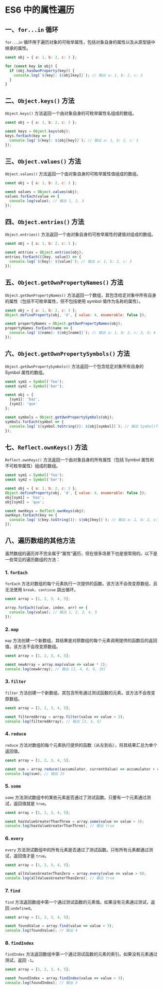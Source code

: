# ES6 中的属性遍历

## 一、`for...in` 循环

`for...in` 循环用于遍历对象的可枚举属性，包括对象自身的属性以及从原型链中继承的属性。

```javascript
const obj = { a: 1, b: 2, c: 3 };

for (const key in obj) {
  if (obj.hasOwnProperty(key)) {
    console.log(`${key}: ${obj[key]}`); // 输出 a: 1, b: 2, c: 3
  }
}
```

## 二、`Object.keys()` 方法

`Object.keys()` 方法返回一个由对象自身的可枚举属性名组成的数组。

```javascript
const obj = { a: 1, b: 2, c: 3 };

const keys = Object.keys(obj);
keys.forEach(key => {
  console.log(`${key}: ${obj[key]}`); // 输出 a: 1, b: 2, c: 3
});
```

## 三、`Object.values()` 方法

`Object.values()` 方法返回一个由对象自身的可枚举属性值组成的数组。

```javascript
const obj = { a: 1, b: 2, c: 3 };

const values = Object.values(obj);
values.forEach(value => {
  console.log(value); // 输出 1, 2, 3
});
```

## 四、`Object.entries()` 方法

`Object.entries()` 方法返回一个由对象自身的可枚举属性的键值对组成的数组。

```javascript
const obj = { a: 1, b: 2, c: 3 };

const entries = Object.entries(obj);
entries.forEach(([key, value]) => {
  console.log(`${key}: ${value}`); // 输出 a: 1, b: 2, c: 3
});
```

## 五、`Object.getOwnPropertyNames()` 方法

`Object.getOwnPropertyNames()` 方法返回一个数组，其包含给定对象中所有自身的属性（包括不可枚举属性，但不包括使用 symbol 值作为名称的属性）。

```javascript
const obj = { a: 1, b: 2, c: 3 };
Object.defineProperty(obj, 'd', { value: 4, enumerable: false });

const propertyNames = Object.getOwnPropertyNames(obj);
propertyNames.forEach(name => {
  console.log(`${name}: ${obj[name]}`); // 输出 a: 1, b: 2, c: 3, d: 4
});
```

## 六、`Object.getOwnPropertySymbols()` 方法

`Object.getOwnPropertySymbols()` 方法返回一个包含给定对象所有自身的 Symbol 属性的数组。

```javascript
const sym1 = Symbol('foo');
const sym2 = Symbol('bar');

const obj = {
  [sym1]: 'baz',
  [sym2]: 'qux'
};

const symbols = Object.getOwnPropertySymbols(obj);
symbols.forEach(symbol => {
  console.log(`${symbol.toString()}: ${obj[symbol]}`); // 输出 Symbol(foo): baz, Symbol(bar): qux
});
```

## 七、`Reflect.ownKeys()` 方法

`Reflect.ownKeys()` 方法返回一个由对象自身的所有属性（包括 Symbol 属性和不可枚举属性）组成的数组。

```javascript
const sym1 = Symbol('foo');
const sym2 = Symbol('bar');

const obj = { a: 1, b: 2, c: 3 };
Object.defineProperty(obj, 'd', { value: 4, enumerable: false });
obj[sym1] = 'baz';
obj[sym2] = 'qux';

const ownKeys = Reflect.ownKeys(obj);
ownKeys.forEach(key => {
  console.log(`${key.toString()}: ${obj[key]}`); // 输出 a: 1, b: 2, c: 3, d: 4, Symbol(foo): baz, Symbol(bar): qux
});
```

## 八、遍历数组的其他方法

虽然数组的遍历并不完全属于“属性”遍历，但在很多场景下也是很常用的。以下是一些常见的遍历数组的方法：

### 1. `forEach`

`forEach` 方法对数组的每个元素执行一次提供的函数。该方法不会改变原数组，且无法使用 `break`、`continue` 跳出循环。

```javascript
const array = [1, 2, 3, 4, 5];

array.forEach((value, index, arr) => {
  console.log(value); // 输出 1, 2, 3, 4, 5
});
```

### 2. `map`

`map` 方法创建一个新数组，其结果是对原数组的每个元素调用提供的函数后的返回值。该方法不会改变原数组。

```javascript
const array = [1, 2, 3, 4, 5];

const newArray = array.map(value => value * 2);
console.log(newArray); // 输出 [2, 4, 6, 8, 10]
```

### 3. `filter`

`filter` 方法创建一个新数组，其包含所有通过测试函数的元素。该方法不会改变原数组。

```javascript
const array = [1, 2, 3, 4, 5];

const filteredArray = array.filter(value => value > 2);
console.log(filteredArray); // 输出 [3, 4, 5]
```

### 4. `reduce`

`reduce` 方法对数组的每个元素执行提供的函数（从左到右），将其结果汇总为单个返回值。

```javascript
const array = [1, 2, 3, 4, 5];

const sum = array.reduce((accumulator, currentValue) => accumulator + currentValue, 0);
console.log(sum); // 输出 15
```

### 5. `some`

`some` 方法测试数组中的某些元素是否通过了测试函数。只要有一个元素通过测试，返回值就是 `true`。

```javascript
const array = [1, 2, 3, 4, 5];

const hasValueGreaterThanThree = array.some(value => value > 3);
console.log(hasValueGreaterThanThree); // 输出 true
```

### 6. `every`

`every` 方法测试数组中的所有元素是否通过了测试函数。只有所有元素都通过测试，返回值才是 `true`。

```javascript
const array = [1, 2, 3, 4, 5];

const allValuesGreaterThanZero = array.every(value => value > 0);
console.log(allValuesGreaterThanZero); // 输出 true
```

### 7. `find`

`find` 方法返回数组中第一个通过测试函数的元素值。如果没有元素通过测试，返回 `undefined`。

```javascript
const array = [1, 2, 3, 4, 5];

const foundValue = array.find(value => value > 3);
console.log(foundValue); // 输出 4
```

### 8. `findIndex`

`findIndex` 方法返回数组中第一个通过测试函数的元素的索引。如果没有元素通过测试，返回 `-1`。

```javascript
const array = [1, 2, 3, 4, 5];

const foundIndex = array.findIndex(value => value > 3);
console.log(foundIndex); // 输出 3
```
